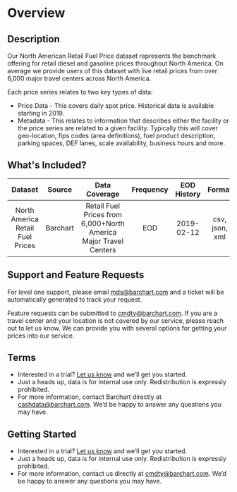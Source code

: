 # Overview

## Description

Our North American Retail Fuel Price dataset represents the benchmark offering for retail diesel and gasoline prices throughout North America.  On average we provide users of this dataset with live retail prices from over 6,000 major travel centers across North America.

Each price series relates to two key types of data:
* Price Data - This covers daily spot price.  Historical data is available starting in 2019.
* Metadata - This relates to information that describes either the facility or the price series are related to a given facility.  Typically this will cover geo-location, fips codes (area definitions), fuel product description, parking spaces, DEF lanes, scale availability, business hours and more.


## What's Included?

|Dataset                 | Source                            | Data Coverage    | Frequency | EOD History   |Format |
| :---------------------: | :----------: | :----------: | :-----------: |:-----------: |:-----------:
| North America Retail Fuel Prices |Barchart| Retail Fuel Prices from 6,000+North America Major Travel Centers |EOD| 2019-02-12  | csv, json, xml |



## Support and Feature Requests

For level one support, please email mds@barchart.com and a ticket will be automatically generated to track your request.

Feature requests can be submitted to cmdty@barchart.com.  If you are a travel center and your location is not covered by our service, please reach out to let us know.  We can provide you with several options for getting your prices into our service.


## Terms

* Interested in a trial? [Let us know](https://www.barchart.com/cmdty/contact) and we’ll get you started. 
* Just a heads up, data is for internal use only. Redistribution is expressly prohibited. 
* For more information, contact Barchart directly at cashdata@barchart.com. We’d be happy to answer any questions you may have. 








## Getting Started

* Interested in a trial? [Let us know](https://www.barchart.com/cmdty/contact) and we’ll get you started.
* Just a heads up, data is for internal use only. Redistribution is expressly prohibited.
* For more information, contact us directly at cmdty@barchart.com. We’d be happy to answer any questions you may have.


